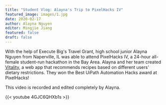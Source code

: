 ```yaml
---
title: "Student Vlog: Alayna's Trip to PixelHacks IV"
featured_image: images/1.jpg
date: 2020-02-17
author: Alayna Nguyen
editor: Mingjie Jiang
featured: false
draft: false
---
```


With the help of Execute Big's Travel Grant, high school junior Alayna Nguyen from Naperville, IL was able to attend PixelHacks IV, a 24-hour all-female student-run hackathon in the Bay Area. Alayna and her team created [Vitality](https://devpost.com/software/vitality), a web app that recommends recipes based on different users' dietary restrictions. They won the Best UiPath Automation Hacks award at PixelHacks!

This video is recorded and edited completely by Alayna. 

{{< youtube 4GJC6QHXb1s >}}